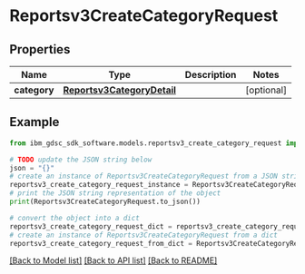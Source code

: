 # Reportsv3CreateCategoryRequest


## Properties

Name | Type | Description | Notes
------------ | ------------- | ------------- | -------------
**category** | [**Reportsv3CategoryDetail**](Reportsv3CategoryDetail.md) |  | [optional] 

## Example

```python
from ibm_gdsc_sdk_software.models.reportsv3_create_category_request import Reportsv3CreateCategoryRequest

# TODO update the JSON string below
json = "{}"
# create an instance of Reportsv3CreateCategoryRequest from a JSON string
reportsv3_create_category_request_instance = Reportsv3CreateCategoryRequest.from_json(json)
# print the JSON string representation of the object
print(Reportsv3CreateCategoryRequest.to_json())

# convert the object into a dict
reportsv3_create_category_request_dict = reportsv3_create_category_request_instance.to_dict()
# create an instance of Reportsv3CreateCategoryRequest from a dict
reportsv3_create_category_request_from_dict = Reportsv3CreateCategoryRequest.from_dict(reportsv3_create_category_request_dict)
```
[[Back to Model list]](../README.md#documentation-for-models) [[Back to API list]](../README.md#documentation-for-api-endpoints) [[Back to README]](../README.md)


